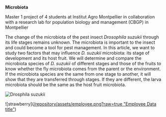 **Microbiota**

Master 1 project of 4 students at Institut Agro Montpellier in collaboration with a research lab for population biology and management (CBGP) in Montpellier

The change of the microbiota of the pest insect *Drosophila suzukii* through its life stages remains unknown. 
The microbiota is important to the insect and could become a tool for pest management. 
In this article, we want to study two factors that may influence *D. suzukii* microbiota: its stage of development and its host fruit. 
We will determine and compare the microbiota species of *D. suzukii* of different stages and those of the fruits to know whether the fly 
microbiota comes from the parent or the environment. If the microbiota species are the same from one stage to another, it will show that 
they are transferred through stages. If they are different, the larva microbiota should be the same as the host fruit microbiota.

![Drosphila suzukii](https://www.google.fr/search?q=drosophila+suzukii+strawberry&hl=fr&authuser=0&tbm=isch&sxsrf=ALiCzsaaKs7_lzuRP1uJj5wmy3pHnKlYRw%3A1665998359174&source=hp&biw=1280&bih=609&ei=Fx5NY6nJBsmNlwTEtbfYCA&iflsig=AJiK0e8AAAAAY00sJ26wZYc1R7CQNTZPAhUKUMG18nPt&ved=0ahUKEwjpsJDD9-b6AhXJxoUKHcTaDYsQ4dUDCAc&uact=5&oq=drosophila+suzukii+strawberry&gs_lp=EgNpbWeKAgtnd3Mtd2l6LWltZ7gBA_gBAcICBBAjGCfCAggQABixAxiDAcICCBAAGIAEGLEDwgIFEAAYgATCAgsQABiABBixAxiDAcICBBAAGB5InDBQAFjXK3AAeADIAQCQAQCYAbECoAG4IaoBCDAuMjYuMi4x&sclient=img#imgrc=EMic0u5DAXliIM)


![strawberry]([/repository/assets/employee.png?raw=true "Employee Data title"](https://cdn.myshopmatic.com/images/23JVXV/jL4XO1gG3P.jpg))
